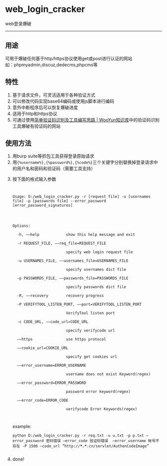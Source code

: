 <h1 id="weblogincracker">web_login_cracker</h1>

<p>web登录爆破</p>

<hr>



<h2 id="用途">用途</h2>

<p>可用于爆破任何基于http/https协议使用get或post进行认证的网站 <br>
如：phpmyadmin,discuz,dedecms,phpcms等</p>

<h2 id="特性">特性</h2>

<ol>
<li>基于请求文件，可灵活适用于各种验证方式</li>
<li>可以修改代码实现base64编码或使用js脚本进行编码</li>
<li>意外中断程序后可以恢复爆破进度</li>
<li>适用于http和https协议</li>
<li>可通过使用<a href="http://drops.wooyun.org/tips/13043">简单验证码识别及工具编写思路 | WooYun知识库</a>中的验证码识别工具爆破有验证码的网站</li>
</ol>

<h2 id="使用方法">使用方法</h2>

<ol>
<li>用burp suite等抓包工具获得登录原始请求</li>
<li>用<code>{%username%},{%password%},{%code%}</code>三个关键字分别替换掉登录请求中的用户名和密码和验证码（需要工具支持）</li>
<li><p>按下面的格式输入参数</p>
<pre><code>
<p>Usage: D:/web_login_cracker.py -r [request file] -u [usernames file] -p [passwords file] --error_password [error_password_signatures]</p>

<p>Options: <br>
  -h, ––help            show this help message and exit <br>
  -r REQUEST_FILE, ––req_file=REQUEST_FILE <br>
                        specify web login request file <br>
  -u USERNAMES_FILE, ––usernames_file=USERNAMES_FILE <br>
                        specify usernames dict file <br>
  -p PASSWORDS_FILE, ––passwords_file=PASSWORDS_FILE <br>
                        specify passwords dict file <br>
  -R, ––recovery        recovery progress <br>
  -P VERIFYTOOL_LISTEN_PORT, ––port=VERIFYTOOL_LISTEN_PORT <br>
                        VerifyTool listen port <br>
  -c CODE_URL, ––code_url=CODE_URL <br>
                        specify verifycode url <br>
  ––https               use https protocol <br>
  ––cookie_url=COOKIE_URL <br>
                        specify get cookies url <br>
  ––error_username=ERROR_USERNAME <br>
                        username does not exist Keyword(regex) <br>
  ––error_password=ERROR_PASSWORD <br>
                        password error keyword(regex) <br>
  ––error_code=ERROR_CODE <br>
                        verifycode Error Keywords(regex)</p>
</code></pre>
<p>example: <br>
<pre><code>python D:/web_login_cracker.py -r req.txt -u u.txt -p p.txt –error_password 密码错误 –error_code 验证码错误  –error_username 帐号不存在 -P 1506 –code_url “http://<strong><em>*.*</em></strong>.cn/servlet/AuthenCodeImage”</p></code></pre>
</li>
<li>done!</li>
</ol>
